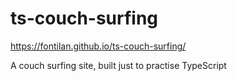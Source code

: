 # ts-couch-surfing

https://fontilan.github.io/ts-couch-surfing/

A couch surfing site, built just to practise TypeScript

